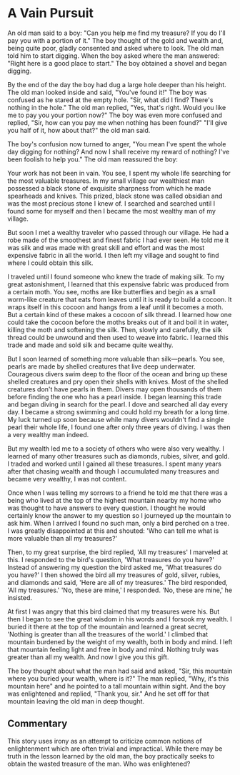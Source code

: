 # A Vain Pursuit

An old man said to a boy: "Can you help me find my treasure? If you do I'll pay you with a portion of it." The boy thought of the gold and wealth and, being quite poor, gladly consented and asked where to look. The old man told him to start digging. When the boy asked where the man answered: "Right here is a good place to start." The boy obtained a shovel and began digging.

By the end of the day the boy had dug a large hole deeper than his height. The old man looked inside and said, "You've found it!" The boy was confused as he stared at the empty hole. "Sir, what did I find? There's nothing in the hole." The old man replied, "Yes, that's right. Would you like me to pay you your portion now?" The boy was even more confused and replied, "Sir, how can you pay me when nothing has been found?" "I'll give you half of it, how about that?" the old man said.

The boy's confusion now turned to anger, "You mean I've spent the whole day digging for nothing? And now I shall receive my reward of nothing? I've been foolish to help you." The old man reassured the boy:

Your work has not been in vain. You see, I spent my whole life searching for the most valuable treasures. In my small village our wealthiest man possessed a black stone of exquisite sharpness from which he made spearheads and knives. This prized, black stone was called obsidian and was the most precious stone I knew of. I searched and searched until I found some for myself and then I became the most wealthy man of my village.
    
But soon I met a wealthy traveler who passed through our village. He had a robe made of the smoothest and finest fabric I had ever seen. He told me it was silk and was made with great skill and effort and was the most expensive fabric in all the world. I then left my village and sought to find where I could obtain this silk.
    
I traveled until I found someone who knew the trade of making silk. To my great astonishment, I learned that this expensive fabric was produced from a certain moth. You see, moths are like butterflies and begin as a small worm-like creature that eats from leaves until it is ready to build a cocoon. It wraps itself in this cocoon and hangs from a leaf until it becomes a moth. But a certain kind of these makes a cocoon of silk thread. I learned how one could take the cocoon before the moths breaks out of it and boil it in water, killing the moth and softening the silk. Then, slowly and carefully, the silk thread could be unwound and then used to weave into fabric. I learned this trade and made and sold silk and became quite wealthy.
    
But I soon learned of something more valuable than silk—pearls. You see, pearls are made by shelled creatures that live deep underwater. Courageous divers swim deep to the floor of the ocean and bring up these shelled creatures and pry open their shells with knives. Most of the shelled creatures don't have pearls in them. Divers may open thousands of them before finding the one who has a pearl inside. I began learning this trade and began diving in search for the pearl. I dove and searched all day every day. I became a strong swimming and could hold my breath for a long time. My luck turned up soon because while many divers wouldn't find a single pearl their whole life, I found one after only three years of diving. I was then a very wealthy man indeed.
    
But my wealth led me to a society of others who were also very wealthy. I learned of many other treasures such as diamonds, rubies, silver, and gold. I traded and worked until I gained all these treasures. I spent many years after that chasing wealth and though I accumulated many treasures and became very wealthy, I was not content.
    
Once when I was telling my sorrows to a friend he told me that there was a being who lived at the top of the highest mountain nearby my home who was thought to have answers to every question. I thought he would certainly know the answer to my question so I journeyed up the mountain to ask him. When I arrived I found no such man, only a bird perched on a tree. I was greatly disappointed at this and shouted: 'Who can tell me what is more valuable than all my treasures?'
    
Then, to my great surprise, the bird replied, 'All my treasures' I marveled at this. I responded to the bird's question, 'What treasures do you have?' Instead of answering my question the bird asked me, 'What treasures do you have?' I then showed the bird all my treasures of gold, silver, rubies, and diamonds and said, 'Here are all of my treasures.' The bird responded, 'All my treasures.' 'No, these are mine,' I responded. 'No, these are mine,' he insisted.

At first I was angry that this bird claimed that my treasures were his. But then I began to see the great wisdom in his words and I forsook my wealth. I buried it there at the top of the mountain and learned a great secret, 'Nothing is greater than all the treasures of the world.' I climbed that mountain burdened by the weight of my wealth, both in body and mind. I left that mountain feeling light and free in body and mind. Nothing truly was greater than all my wealth. And now I give you this gift.

The boy thought about what the man had said and asked, "Sir, this mountain where you buried your wealth, where is it?" The man replied, "Why, it's this mountain here" and he pointed to a tall mountain within sight. And the boy was enlightened and replied, "Thank you, sir." And he set off for that mountain leaving the old man in deep thought.

## Commentary

This story uses irony as an attempt to criticize common notions of enlightenment which are often trivial and impractical. While there may be truth in the lesson learned by the old man, the boy practically seeks to obtain the wasted treasure of the man. Who was enlightened?

